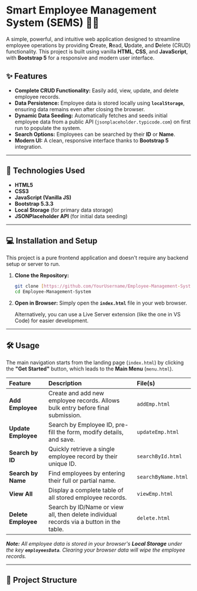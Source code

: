 # Smart Employee Management System (SEMS) 👨‍💼

A simple, powerful, and intuitive web application designed to streamline employee operations by providing **C**reate, **R**ead, **U**pdate, and **D**elete (CRUD) functionality. This project is built using vanilla **HTML**, **CSS**, and **JavaScript**, with **Bootstrap 5** for a responsive and modern user interface.

## ✨ Features

* **Complete CRUD Functionality:** Easily add, view, update, and delete employee records.
* **Data Persistence:** Employee data is stored locally using **`localStorage`**, ensuring data remains even after closing the browser.
* **Dynamic Data Seeding:** Automatically fetches and seeds initial employee data from a public API (`jsonplaceholder.typicode.com`) on first run to populate the system.
* **Search Options:** Employees can be searched by their **ID** or **Name**.
* **Modern UI:** A clean, responsive interface thanks to **Bootstrap 5** integration.

---

## 🚀 Technologies Used

* **HTML5**
* **CSS3**
* **JavaScript (Vanilla JS)**
* **Bootstrap 5.3.3**
* **Local Storage** (for primary data storage)
* **JSONPlaceholder API** (for initial data seeding)

---

## 💻 Installation and Setup

This project is a pure frontend application and doesn't require any backend setup or server to run.

1.  **Clone the Repository:**
    ```bash
    git clone [https://github.com/YourUsername/Employee-Management-System.git](https://github.com/YourUsername/Employee-Management-System.git)
    cd Employee-Management-System
    ```

2.  **Open in Browser:**
    Simply open the **`index.html`** file in your web browser.

    Alternatively, you can use a Live Server extension (like the one in VS Code) for easier development.

---

## 🛠️ Usage

The main navigation starts from the landing page (`index.html`) by clicking the **"Get Started"** button, which leads to the **Main Menu** (`menu.html`).

| Feature | Description | File(s) |
| :--- | :--- | :--- |
| **Add Employee** | Create and add new employee records. Allows bulk entry before final submission. | `addEmp.html` |
| **Update Employee** | Search by Employee ID, pre-fill the form, modify details, and save. | `updateEmp.html` |
| **Search by ID** | Quickly retrieve a single employee record by their unique ID. | `searchById.html` |
| **Search by Name** | Find employees by entering their full or partial name. | `searchByName.html` |
| **View All** | Display a complete table of all stored employee records. | `viewEmp.html` |
| **Delete Employee** | Search by ID/Name or view all, then delete individual records via a button in the table. | `delete.html` |

***Note:** All employee data is stored in your browser's **Local Storage** under the key **`employeesData`**. Clearing your browser data will wipe the employee records.*

---

## 📂 Project Structure
